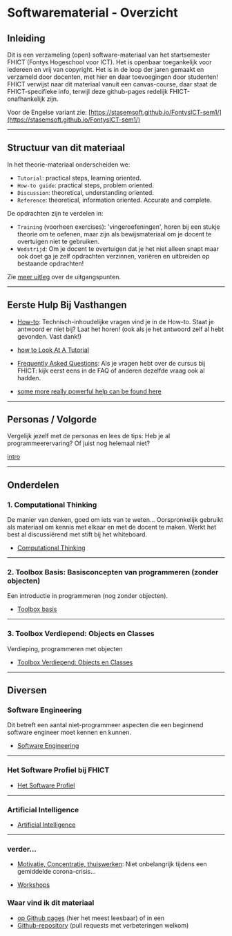 # Softwarematerial - Overzicht


## Inleiding
Dit is een verzameling (open) software-materiaal van het startsemester FHICT (Fontys Hogeschool voor ICT). Het is openbaar toegankelijk voor iedereen en vrij van copyright. Het is in de loop der jaren gemaakt en verzameld door docenten, met hier en daar toevoegingen door studenten! FHICT verwijst naar dit materiaal vanuit een canvas-course, daar staat de FHICT-specifieke info, terwijl deze github-pages redelijk FHICT-onafhankelijk zijn.


Voor de Engelse variant zie: 
[https://stasemsoft.github.io/FontysICT-sem1/](https://stasemsoft.github.io/FontysICT-sem1/)

---

## Structuur van dit materiaal

In het theorie-materiaal onderscheiden we:
+ `Tutorial`: practical steps, learning oriented.
+ `How-to guide`: practical steps, problem oriented.
+ `Discussion`: theoretical, understanding oriented.
+ `Reference`: theoretical, information oriented. Accurate and complete.

De opdrachten zijn te verdelen in:
+ `Training` (voorheen exercises): 'vingeroefeningen', horen bij een stukje theorie om te oefenen, maar zijn als bewijsmateriaal om je docent te overtuigen niet te gebruiken.
+ `Wedstrijd`: Om je docent te overtuigen dat je het niet alleen snapt maar ook doet ga je zelf opdrachten verzinnen, variëren en uitbreiden op bestaande opdrachten!

Zie [meer uitleg](https://stasemsoft.github.io/softwarematerial/docs/meta) over de uitgangspunten.

---

## Eerste Hulp Bij Vasthangen

+ [How-to](https://stasemsoft.github.io/softwarematerial/docs/basic/howto): Technisch-inhoudelijke vragen vind je in de How-to. Staat je antwoord er niet bij? Laat het horen! (ook als je het antwoord zelf al hebt gevonden. Vast dank!)
+ [how to Look At A Tutorial](docs/process/howtoLookAtATutorial.md)

+ [Frequently Asked Questions](https://stasemsoft.github.io/softwarematerial/docs/FAQ): Als je vragen hebt over de cursus bij FHICT: kijk eerst eens in de FAQ
 of anderen dezelfde vraag ook al hadden.
+ [some more really powerful help can be found
    here](https://chat.openai.com/chat)

---

## Personas / Volgorde

Vergelijk jezelf met de personas en lees de tips: Heb je al programmeerervaring? Of juist nog helemaal niet?

[intro](docs/personas/intro)

---

## Onderdelen

### 1. Computational Thinking

De manier van denken, goed om iets van te weten... Oorspronkelijk gebruikt als materiaal om kennis met elkaar en met de docent te maken. Werkt het best al discussiërend met stift bij het whiteboard.

+ [Computational Thinking](https://stasemsoft.github.io/softwarematerial/docs/computational)

---

### 2. Toolbox Basis: Basisconcepten van programmeren (zonder objecten)

Een introductie in programmeren (nog zonder objecten).

+ [Toolbox basis](https://stasemsoft.github.io/softwarematerial/docs/basic/)

---

### 3. Toolbox Verdiepend: Objects en Classes

Verdieping, programmeren met objecten

+ [Toolbox Verdiepend: Objects en Classes](https://stasemsoft.github.io/softwarematerial/docs/objects/)

---


## Diversen

### Software Engineering

Dit betreft een aantal niet-programmeer aspecten die een beginnend software engineer moet kennen en kunnen.

+ [Software Engineering](https://stasemsoft.github.io/softwarematerial/docs/software%20engineering/)


---

### Het Software Profiel bij FHICT

+ [Het Software Profiel](https://stasemsoft.github.io/softwarematerial/docs/softwareprofiel/)

---



### Artificial Intelligence

+ [Artificial Intelligence](https://stasemsoft.github.io/FontysICT-sem1/docs/artificial-intelligence/ai.html)

---



### verder...

+ [Motivatie, Concentratie, thuiswerken](docs/process/motivatieconcentratie): Niet onbelangrijk tijdens een gemiddelde  corona-crisis...

+ [Workshops](https://stasemsoft.github.io/softwarematerial/docs/workshops/)

### Waar vind ik dit materiaal
+ [op Github pages](https://stasemsoft.github.io/softwarematerial/) (hier het meest leesbaar)
of in een
+ [Github-repository](https://github.com/stasemsoft/softwarematerial) (pull requests met verbeteringen welkom)
